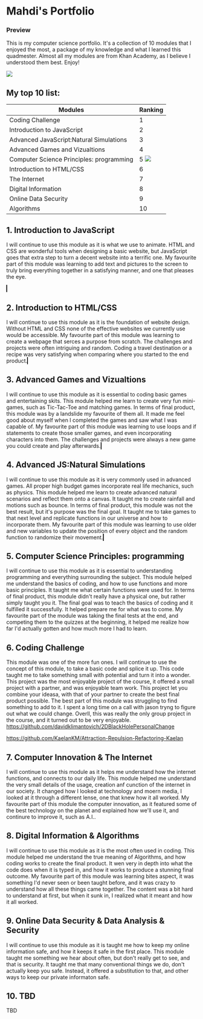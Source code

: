 <!DOCTYPE html>

# Mahdi's Portfolio #

### Preview ###
This is my computer science portfolio. It's a collection of 10 modules that I enjoyed the most, a package of my knowledge and what I learned this quadmester. Almost all my modules are from Khan Academy, as I believe I understood them best. Enjoy!

<img id="khan" src="https://support.khanacademy.org/hc/user_images/bxdMcLh5-h7PkoXFEWUb2Q.png">


## My top 10 list: ##
  
Modules  | Ranking
------------- | -------------
Coding Challenge  | 1
Introduction to JavaScript  | 2
Advanced JavaScript:Natural Simulations  | 3
Advanced Games and Vizualtions  | 4
Computer Science Principles: programming  | 5         <img id="JS" src="https://upload.wikimedia.org/wikipedia/commons/thumb/6/6a/JavaScript-logo.png/480px-JavaScript-logo.png">
Introduction to HTML/CSS  | 6
The Internet  | 7
Digital Information  | 8
Online Data Security  | 9
Algorithms  | 10

## 1. Introduction to JavaScript ##
  
I will continue to use this module as it is what we use to animate. HTML and CSS are wonderful tools when designing a basic website, but JavaScript goes that extra step to turn a decent website into a terrific one. My favourite part of this module was learning to add text and pictures to the screen to truly bring everything together in a satisfying manner, and one that pleases the eye. 

<canvas id="myCanvas" width="600" height="400" style="border:1px solid #000000;">
  <script>
background(186, 145, 20); // wooden table
ellipse(200, 200, 350, 350); // plate
ellipse(200, 200, 300, 300); 

fill(135, 24, 24);//sausage
ellipse(200, 200, 30, 300);

//Colour
fill(245, 230, 24);
//Potatoe
ellipse(150, 100,60, 60); 

//Colour
stroke(71, 31, 30);
//cracker
rect(200, 250,60, 60); 

//Colour
fill(255, 0, 0);
//Pepperoni
ellipse(250, 100,60, 60); 

//Colour
fill(245, 245, 240);
//Napkin
triangle(100, 100,60, 60, 10, 100); 

//Colour
fill(206, 219, 90);
//Biscuit
ellipse(100, 200,90, 90); 

//Colour
stroke(183, 217, 31);
//New Dorito flavour
rect(270, 190,60, 60);  
</script>
</canvas>



## 2. Introduction to HTML/CSS ##
I will continue to use this module as it is the foundation of website design. Without HTML and CSS none of the effective websites we currently use would be accessible. My favourite part of this module was learning to create a webpage that serces a purpose from scratch. The challenges and projects were often intriguing and random. Coding a travel destination or a recipe was very satisfying when comparing where you started to the end product.
<canvas id="myCanvas2" width="600" height="400" style="border:1px solid #000000;">
  <script>
<!DOCTYPE html>
<html>
    <head>
        <meta charset="utf-8">
        <title>Mahdi Bouakline</title>
        <style>
        body{
            background-color: yellow;
            /*color: lightcoral;*/
            font-family: cursive;
        }
        .title{
            text-align: center;
            color:blue;
            
   }
        #dont{
            color:red;
            font-weight: bold;
            font-style: italic;
        }
        #list{
            color:black;
            float:left;
            border: outset crimson 2px;
            width:30%;
            margin-left:20px;
        }
        #hopper{
            position: absolute;
            width:50px;
            right: 25px;
        }
             #scrolldown{
            color:black;
            float:right;
            background-color:Green;
            width:55%;
            margin:auto;
            height:170px;
            overflow: auto;
            padding-left: 15px;
            padding-right:15px;
            margin-right:15px;
            text-indent: 25px;
            z-index:2;
        }
        #random-leaf{
            float:right;
            position:relative;
   text-align:left;
   padding-top:30px;
   width:100px;
   z-index: 5;
   /*margin-top:10px;*/
   }
   #welcome{
   position:absolute;
   top: 2px;
   left:5%;
   }
   </style>
   </head>
   <body>
   <img id="hopper" src="https://www.kasandbox.org/programming-images/avatars/leaf-green.png">
     
   <h1 class="title">Mahdi Bouakline</h1>
   <h2 class="title"> Cool Party </h2>
        
   <div id="list">
        
   <p class = "title">What to<span id="dont"> Get</span>:</p>
   <ul>
   <li>You</li>
   <li>Chips</li>
   <li>Cookies</li>
   <li>Your best friend</li>

            
   </ul> </div>
   <div id="scrolldown">
   <h3 class = "title">
   My Party?
   </h3>
   <p id="excuse">
   Super cool. whole computer science class is invited. 
   </p>
            
            
   </div>

   <a > <img id = "welcome" src="https://www.kasandbox.org/programming-images/avatars/duskpin-ultimate.png"></a>
        
        
 </body>
</html>
</script>
</canvas>

 
## 3. Advanced Games and Vizualtions ##
I will continue to use this module as it is essential to coding basic games and entertaining skits. This module helped me learn to create very fun mini-games, such as Tic-Tac-Toe and matching games. In terms of final product, this module was by a landslide my favourite of them all. It made me feel good about myself when I completed the games and saw what I was capable of. My favourite part of this module was learning to use loops and if statements to create those smaller games, and even incorporating characters into them. The challenges and projects were always a new game you could create and play afterwards.
<canvas id="myCanvas3" width="600" height="400" style="border:1px solid #000000;">
  <script>
//I used the numTries variable from free code camp, the idea to have a counter was from there. Some of the rnadom functions were from fcc
//Lining up tiles
var Tile = function(x, y, face) {
this.x = x;
this.y = y;
this.face = face;
this.width = 70;

};

//The tiles while they're face down
Tile.prototype.drawFaceDown = function() {
    fill(214, 247, 202);
strokeWeight(2);
rect(this.x, this.y, this.width, this.width, 10);
image(getImage('avatars/leaf-green'), this.x, this.y, this.width, this.width);
this.isFaceUp = false;
};

//Outputting rectangle and image
Tile.prototype.drawFaceUp = function() {
fill(214, 247, 202);
strokeWeight(2);
rect(this.x, this.y, this.width, this.width, 10);
image(this.face, this.x, this.y, this.width, this.width);
this.isFaceUp = true;
};

Tile.prototype.isUnderMouse = function(x, y) {
    return x >= this.x && x <= this.x + this.width  &&
y >= this.y && y <= this.y + this.width;
};

var NUM_COLS = 5;
var NUM_ROWS = 4;

// Declaring an array

var faces = [
getImage('avatars/leafers-seed'),
getImage('avatars/leafers-seedling'),
    getImage('avatars/leafers-sapling'),
getImage('avatars/leafers-tree'),
getImage('avatars/leafers-ultimate'),
getImage('avatars/marcimus'),
    getImage('avatars/mr-pants'),
getImage('avatars/mr-pink'),
getImage('avatars/old-spice-man'),
getImage('avatars/robot_female_1')
];

// An array with 2 and randomizing it

var possibleFaces = faces.slice(0);
var selected = [];
for (var i = 0; i < (NUM_COLS * NUM_ROWS) / 2; i++) {


var randomInd = floor(random(possibleFaces.length));
var face = possibleFaces[randomInd];

selected.push(face);
selected.push(face);

// Remove from array
possibleFaces.splice(randomInd, 1);
}

// Random array
selected.sort(function() {
return 0.5 - Math.random();
});

// Create the tiles
var tiles = [];
for (var i = 0; i < NUM_COLS; i++) {
for (var j = 0; j < NUM_ROWS; j++) {
tiles.push(new Tile(i * 78 + 10, j * 78 + 40, selected.pop()));
}
}

background(255, 255, 255);

// Now flip them
for (var i = 0; i < tiles.length; i++) {
tiles[i].drawFaceDown();
}

var flippedTiles = [];
var delayStartFC = null;
var numTries = 0;

//If statements to verify that they do or don't match
mouseClicked = function() {
for (var i = 0; i < tiles.length; i++) {
if (tiles[i].isUnderMouse(mouseX, mouseY)) {
if (flippedTiles.length < 2 && !tiles[i].isFaceUp) {
tiles[i].drawFaceUp();
flippedTiles.push(tiles[i]);
if (flippedTiles.length === 2) {
numTries++;
if (flippedTiles[0].face === flippedTiles[1].face) {
flippedTiles[0].isMatch = true;
flippedTiles[1].isMatch = true;
}
delayStartFC = frameCount;
loop();
}
}
}
}
//Outputting message if they are all found with the amount of tries declared with a variable called numTries
var
foundAllMatches = true;
for (var i = 0; i < tiles.length; i++) {
foundAllMatches = foundAllMatches && tiles[i].isMatch;
}
if (foundAllMatches) {
fill(0, 0, 0);
textSize(20);
text('It took you ' + numTries + ' tries!', 20, 375);
}
};

//Ending loop if there's no more unflipped tiles left
draw = function() {
if (delayStartFC && (frameCount - delayStartFC) > 30) {
for (var i = 0; i < tiles.length; i++) {
if (!tiles[i].isMatch) {
tiles[i].drawFaceDown();
}
}
flippedTiles = [];
delayStartFC = null;
noLoop();
}
};  
</script>
</canvas>


## 4. Advanced JS:Natural Simulations ##
I will continue to use this module as it is very commonly used in advanced games. All proper high budget games incorporate real life mechanics, such as physics. This module helped me learn to create advanced natural scenarios and reflect them onto a canvas. It taught me to create rainfall and motions such as bounce. In terms of final product, this module was not the best result, but it's purpose was the final goal. It taught me to take games to that next level and replicate functions in our universe and how to incorporate them. My favourite part of this module was learning to use older and new variables to update the position of every object and the random function to randomize their movement. 
<canvas id="myCanvas4" width="600" height="400" style="border:1px solid #000000;">
  <script>
//Used modules from free code camp
//radians instead of degrees as instructed by free code camp
angleMode = "radians";

//defining the properties of the flower
var Flower = function(){
    this.position = new PVector(width/2, height-100);
    this.mass = 40;
};

//displaying the Flower
Flower.prototype.display = function(){
    //four pedals
    fill(225, 255, 0);
    ellipse(this.position.x+13, this.position.y-89, 16, 16);
    ellipse(this.position.x, this.position.y-102, 16, 16);
    ellipse(this.position.x, this.position.y-76, 16, 16);
    ellipse(this.position.x-10, this.position.y-89, 16, 16);
    //center of flower
    fill(8, 8, 8);
    ellipse(this.position.x, this.position.y-89, 10, 10);
    //flower stem
    stroke(9, 235, 62);
    strokeWeight(4);
    line(this.position.x, this.position.y+100, this.position.x, this.position.y-65);
};

//defining particles
var Particle = function(position){
    this.acceleration = new PVector(0, 0.05);
    this.velocity = new PVector(random(-1, 1), random(-1, 0));
    this.position = position.get();
    this.timeToLive = 250;
};
Particle.prototype.run = function() {
    this.update();
    this.display();
};

//changing velocity and acceleration
Particle.prototype.update = function(){
    this.velocity.add(this.acceleration);
    this.position.add(this.velocity);
    //decreasing time to live by 2 so that it disappears around the time it reaches the ground
    this.lifeT -= 2;
};

//displaying particles
Particle.prototype.display = function() {
    noStroke();
    fill(156, 237, 255, this.timeToLive);
    ellipse(this.position.x, this.position.y, 12, 12);
};

//determining if particle is dead 
Particle.prototype.isDead = function() {
    if (this.timeToLive < 0) {
        return true;
    } else {
        return false;
    }
};
var Water = function(position){
    Particle.call(this, position);
};
Water.prototype = Object.create(Particle.prototype);
Water.constructor = Water;

//Rainfall
Water.prototype.display = function(){
    noStroke();
    fill(5, 26, 255);
    ellipse(this.position.x, this.position.y, 5, 5);
};

var ParticleSystem = function(position) {
    this.origin = position.get();
    this.particles = [];
};

//adding new particles
ParticleSystem.prototype.addParticle = function() {
    //always adding water praticles
    this.particles.push(new Water(this.origin));
};
ParticleSystem.prototype.run = function() {
    for (var i = this.particles.length-1; i >= 0; i--) {
            for (var i = this.particles.length-1; i >= 0; i--)    {
            var p = this.particles[i];
            p.run();
            //removing dead particles
            if (p.isDead()) {
                this.particles.splice(i, 1);
            }
        }
  }
        
};

//creating array of particleSystem
var particleSystem  = [];
//variable for the x value of the particle origin
var w = 25;
//adding new particle systems to the array
for (var i = 0; i < 4; i++){
        particleSystem.push(new ParticleSystem (new PVector(w, 0)));
        //increasing x value of origin
        w = w+100;
    }

//insect properties
var insect = function() {
    this.a = 0;
    this.angVelocity = 0;
    this.angle = new PVector();
    this.velocity = new PVector(random(-0.05, 0.05), random(-0.05, 0.05));
    this.amplitude = new PVector(random(20, width/2), random(20, width/2));
    this.position = new PVector(0, 0);
};

//oscillating the insects
insect.prototype.oscillate = function() {
    this.angle.add(this.velocity);
    this.position.set(
                sin(this.angle.x) * this.amplitude.x,
                sin(this.angle.y) * this.amplitude.y);
    var distance = this.position.mag();
    this.angVelocity += distance / 1000000;
    this.angVelocity = constrain(this.angVelocity, 0, 0.1);
    this.a += this.angVelocity;
};

//displaying the insects
insect.prototype.display = function() {
    pushMatrix();
    translate(width/2, height/2);
    stroke(20, 1, 1);
    strokeWeight(4);
    imageMode(CENTER);
    translate(this.position.x, this.position.y);
    rotate(this.a);
    //bee
    stroke(0, 0, 0);
    strokeWeight(2);
    fill(0, 0, 0);
    //head
    ellipse(-28, 0, 20, 20);
    fill(255, 255, 0);
    //body
    ellipse(0, 0, 48, 48);
    fill(0, 0, 0);
    popMatrix();
};

//new flower variable 
var flower = new Flower();

//declaring array for new insects
var bug = [];
//randomizing insects
for (var i = 0; i < 2; i++) {
    bug[i] = new insect(random(0.1, 2), random(width), random(height));
}

draw = function() {
    
   //sky
   background(56, 62, 64);
    
   //looping through array of particle systems 
   for (var i = 0; i < particleSystem.length; i++){
        particleSystem[i].addParticle();
        particleSystem[i].run();
        
   }
    
   //sun 
   fill(255, 247, 0);
    ellipse(279, 18, 158, 100);
    
   //clouds
    fill(87, 82, 82);
    noStroke();
    ellipse(66, 18, 158, 137);
    ellipse(181, 18, 100, 107);
    ellipse(351, 18, 158, 120);

   //dying tree
    fill(41, 29, 2);
    rect(0, 340, 150, 50);
    //grass
    fill(32, 74, 0);
    rect(0, 370, 400, 100);
    
   //dead bee
    stroke(0, 0, 0);
    strokeWeight(2);
    fill(0, 0, 0);
    //head
    ellipse(350, 380, 20, 20);
    fill(255, 255, 0);
    //body
    ellipse(380, 380, 48, 48);
    fill(0, 0, 0);
    
   //looping through all the bugs and displaying and oscillating them
    for (var i = 0; i < bug.length; i++){
        bug[i].display();
        bug[i].oscillate();
    }
    
   //displaying flower
    flower.display();
};

</script>
</canvas>


## 5. Computer Science Principles: programming ##
I will continue to use this module as it is essential to understanding programming and everything surrounding the subject. This module helped me understand the basics of coding, and how to use functions and more basic principles. It taught me what certain functions were used for. In terms of final product, this module didn't really have a physical one, but rather simply taught you it. The final goal was to teach the basics of coding and it fulfilled it successfully. It helped prepare me for what was to come. My favourite part of the module was taking the final tests at the end, and competing them to the quizzes at the beginning, it helped me realize how far I'd actually gotten and how much more I had to learn.   

  
## 6. Coding Challenge ##
This module was one of the more fun ones. I will continue to use the concept of this module, to take a basic code and splice it up. This code taught me to take something small with potential and turn it into a wonder. This project was the most enjoyable project of the course, it offered a small project with a partner, and was enjoyable team work. This project let you combine your ideasa, with that of your partner to create the best final product possible. The best part of this module was struggling to find something to add to it. I spent a long time on a call with jason tryng to figure out what we could change. Overll, this was really the only group project in the course, and it turned out to be very enjoyable.
  https://github.com/davidklimantovich/2DBlackHolePersonalChange

https://github.com/KaelanKM/Attraction-Repulsion-Refactoring-Kaelan


  
## 7. Computer Innovation & The Internet ##
I will continue to use this module as it helps me understand how the internet functions, and connects to our daily life. This module helped me understand the very small details of the usage, creation anf cunction of the internet in our society. It changed how I looked at technology and moern media, I looked at it through a different lense, one that knew how it all worked. My favourite part of this module the computer innovation, as it featured some of the best technology on the planet and explained how we'll use it, and continure to improve it, such as A.I..     



## 8. Digital Information & Algorithms ##
I will continue to use this module as it is the most often used in coding. This module helped me understand the true meaning of Algorithms, and how coding works to create the final product. It wen very in depth into what the code does when it is typed in, and how it works to produce a stunning final outcome. My favourite part of this module was learning bites aspect, it was something I'd never seen or been taught before, and it was crazy to understand how all these things came together. The content was a bit hard to understand at first, but when it sunk in, I realized what it meant and how it all worked.   


  
## 9. Online Data Security & Data Analysis & Security ##
I will continue to use this module as it is taught me how to keep my online information safe, and how it keeps it safe in the first place. This module taught me something we hear about often, but don't really get to see, and that is security. It taught me that many conventional things we do, don't actually keep you safe. Instead, it offered a substitution to that, and other ways to keep our private informaton safe.



## 10. TBD ##
TBD
